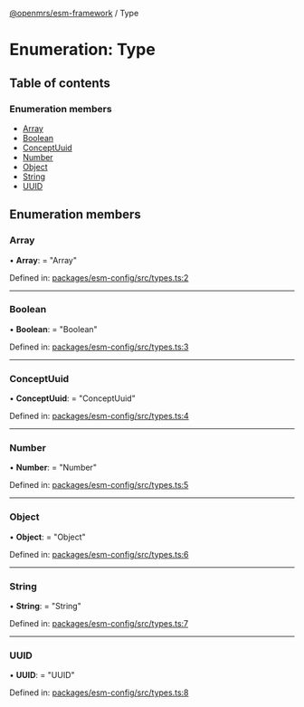 [@openmrs/esm-framework](../API.md) / Type

# Enumeration: Type

## Table of contents

### Enumeration members

- [Array](type.md#array)
- [Boolean](type.md#boolean)
- [ConceptUuid](type.md#conceptuuid)
- [Number](type.md#number)
- [Object](type.md#object)
- [String](type.md#string)
- [UUID](type.md#uuid)

## Enumeration members

### Array

• **Array**: = "Array"

Defined in: [packages/esm-config/src/types.ts:2](https://github.com/nk183/openmrs-esm-core/blob/master/packages/esm-config/src/types.ts#L2)

___

### Boolean

• **Boolean**: = "Boolean"

Defined in: [packages/esm-config/src/types.ts:3](https://github.com/nk183/openmrs-esm-core/blob/master/packages/esm-config/src/types.ts#L3)

___

### ConceptUuid

• **ConceptUuid**: = "ConceptUuid"

Defined in: [packages/esm-config/src/types.ts:4](https://github.com/nk183/openmrs-esm-core/blob/master/packages/esm-config/src/types.ts#L4)

___

### Number

• **Number**: = "Number"

Defined in: [packages/esm-config/src/types.ts:5](https://github.com/nk183/openmrs-esm-core/blob/master/packages/esm-config/src/types.ts#L5)

___

### Object

• **Object**: = "Object"

Defined in: [packages/esm-config/src/types.ts:6](https://github.com/nk183/openmrs-esm-core/blob/master/packages/esm-config/src/types.ts#L6)

___

### String

• **String**: = "String"

Defined in: [packages/esm-config/src/types.ts:7](https://github.com/nk183/openmrs-esm-core/blob/master/packages/esm-config/src/types.ts#L7)

___

### UUID

• **UUID**: = "UUID"

Defined in: [packages/esm-config/src/types.ts:8](https://github.com/nk183/openmrs-esm-core/blob/master/packages/esm-config/src/types.ts#L8)
